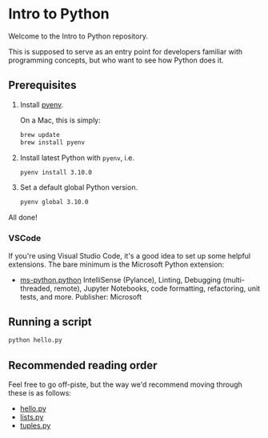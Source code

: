 # Intro to Python

Welcome to the Intro to Python repository.

This is supposed to serve as an entry point for developers familiar with programming concepts, but who want to see how Python does it.

## Prerequisites

1. Install [pyenv](https://github.com/pyenv/pyenv).

   On a Mac, this is simply:

   ```sh
   brew update
   brew install pyenv
   ```

2. Install latest Python with `pyenv`, i.e.

   ```sh
   pyenv install 3.10.0
   ```

3. Set a default global Python version.
   ```sh
   pyenv global 3.10.0
   ```

All done!

### VSCode

If you're using Visual Studio Code, it's a good idea to set up some helpful extensions. The bare minimum is the Microsoft Python extension:

- [ms-python.python](https://marketplace.visualstudio.com/items?itemName=ms-python.python)
  IntelliSense (Pylance), Linting, Debugging (multi-threaded, remote), Jupyter Notebooks, code formatting, refactoring, unit tests, and more.
  Publisher: Microsoft

## Running a script

```sh
python hello.py
```

## Recommended reading order

Feel free to go off-piste, but the way we'd recommend moving through these is as follows:

- [hello.py](./hello.py)
- [lists.py](./lists.py)
- [tuples.py](./tuples.py)
